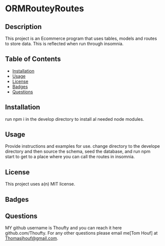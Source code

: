 # ORMRouteyRoutes

  ## Description
  
  This project is an Ecommerce program that uses tables, models and routes to store data. This is reflected when run through insomnia.
  
  ## Table of Contents
  
  - [Installation](#installation)
  - [Usage](#usage)
  - [License](#license)
  - [Badges](#badges)
  - [Questions](#questions)
  
  ## Installation
  
  run npm i in the develop directory to install al needed node modules.
  
  ## Usage
  
  Provide instructions and examples for use. change directory to the develope directory and then source the schema, seed the database, and run npm start to get to a place where you can call the routes in insomnia.
  
 
  ## License
  
 This project uses a(n) MIT license.
  
  ## Badges
  
  
  
  ## Questions
  
  MY github username is Thoufty and you can reach it here github.com/Thoufty. For any other questions please email me[Tom Houf] at Thomasjhouf@gmail.com.

